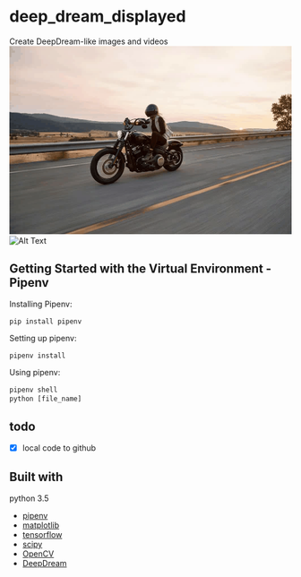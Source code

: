 # deep_dream_displayed
Create DeepDream-like images and videos
![Alt Text](test.gif)
![Alt Text](test_zoom_in.gif)


## Getting Started with the Virtual Environment - Pipenv
Installing Pipenv:
```
pip install pipenv
```
Setting up pipenv:
```
pipenv install
```
Using pipenv:
```
pipenv shell
python [file_name]
```

## todo
 - [x] local code to github

## Built with
python 3.5
* [pipenv](https://pypi.org/project/pipenv/)
* [matplotlib](https://pypi.org/project/matplotlib/) 
* [tensorflow](https://www.tensorflow.org/)
* [scipy](https://pypi.org/project/scipy/)
* [OpenCV](https://pypi.org/project/opencv-python/)
* [DeepDream](https://github.com/Hvass-Labs/TensorFlow-Tutorials/blob/master/14_DeepDream.ipynb)


